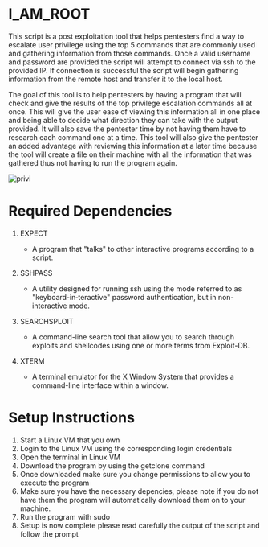 # I_AM_ROOT

This script is a post exploitation tool that helps pentesters find a way to escalate user privilege using the top 5 commands that are commonly used and gathering information from those commands. Once a valid username and password are provided the script will attempt to connect via ssh to the provided IP. If connection is successful the script will begin gathering information from the remote host and transfer it to the local host.

The goal of this tool is to help pentesters by having a program that will check and give the results of the top privilege escalation commands all at once. This will give the user ease of viewing this information all in one place and being able to decide what direction they can take with the output provided. It will also save the pentester time by not having them have to research each command one at a time. This tool will also give the pentester an added advantage with reviewing this information at a later time because the tool will create a file on their machine with all the information that was gathered thus not having to run the program again.

![privi](https://user-images.githubusercontent.com/73208048/115969205-b4f51900-a4f0-11eb-97e5-cd58f1d46a04.jpg)

# Required Dependencies 

1. EXPECT
    - A program that "talks" to other interactive programs according to a script.
    
2. SSHPASS
    - A utility designed for running ssh using the mode referred to as "keyboard-in‐teractive" password authentication, but in non-interactive mode.

3. SEARCHSPLOIT
    - A command-line search tool that allow you to search through exploits and shellcodes using one or more terms from Exploit-DB.

4. XTERM
    - A terminal emulator for the X Window System that provides a command-line interface within a window.

# Setup Instructions 
1. Start a Linux VM that you own
2. Login to the Linux VM using the corresponding login credentials
3. Open the terminal in Linux VM
4. Download the program by using the getclone command
5. Once downloaded make sure you change permissions to allow you to execute the program
6. Make sure you have the necessary depencies, please note if you do not have them the program will automatically download them on to your machine.
7. Run the program with sudo
8. Setup is now complete please read carefully the output of the script and follow the prompt




